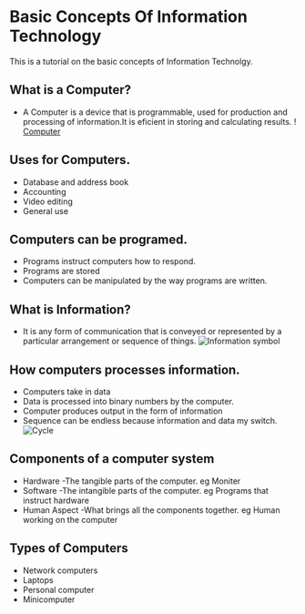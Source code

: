 # Basic Concepts Of Information Technology
This is a tutorial on the basic concepts of Information Technolgy.

## What is a Computer? 
+ A Computer is a device that is programmable, used for production and processing of information.It is eficient in storing and calculating results.
! [Computer](https://www.google.com/url?sa=i&source=images&cd=&ved=2ahUKEwi_9OL4t5HiAhWImeAKHXAcBcsQjRx6BAgBEAU&url=https%3A%2F%2Fen.wikipedia.org%2Fwiki%2FDesktop_computer&psig=AOvVaw2jcpOHQxIRRUA428l-FepS&ust=1557593977360273)

## Uses for Computers.
+ Database and address book
+ Accounting
+ Video editing
+ General use

## Computers can be programed.
+ Programs instruct computers how to respond.
+ Programs are stored
+ Computers can be manipulated by the way programs are written.

## What is Information?
+  It is any form of communication that is conveyed or represented by a particular arrangement or sequence of things.
![Information symbol](https://www.google.com/url?sa=i&source=images&cd=&ved=2ahUKEwiL_sCuu5HiAhWImeAKHXAcBcsQjRx6BAgBEAU&url=https%3A%2F%2Fen.wikipedia.org%2Fwiki%2FFile%3AInformation_magnifier_icon.png&psig=AOvVaw1ztmtt9YD7qPXJzfjE_Jir&ust=1557594759505970)

## How computers processes information.
+ Computers take in data
+ Data is processed into binary numbers by the computer.
+ Computer produces output in the form of information
+ Sequence can be endless because information and data my switch.
![Cycle](https://3.bp.blogspot.com/-GtuJEdF9dIY/VurCiwfyFgI/AAAAAAAAAbw/cBWoXrD7hGY9AnEVFIGQwusnrdytZvzRA/s1600/Input%2BProcess%2BOutput.png)

## Components of a computer system
+ Hardware -The tangible parts of the computer. eg Moniter
+ Software -The intangible parts of the computer. eg Programs that instruct hardware
+ Human Aspect -What brings all the components together. eg Human working on the computer

## Types of Computers
+ Network computers
+ Laptops
+ Personal computer
+ Minicomputer

